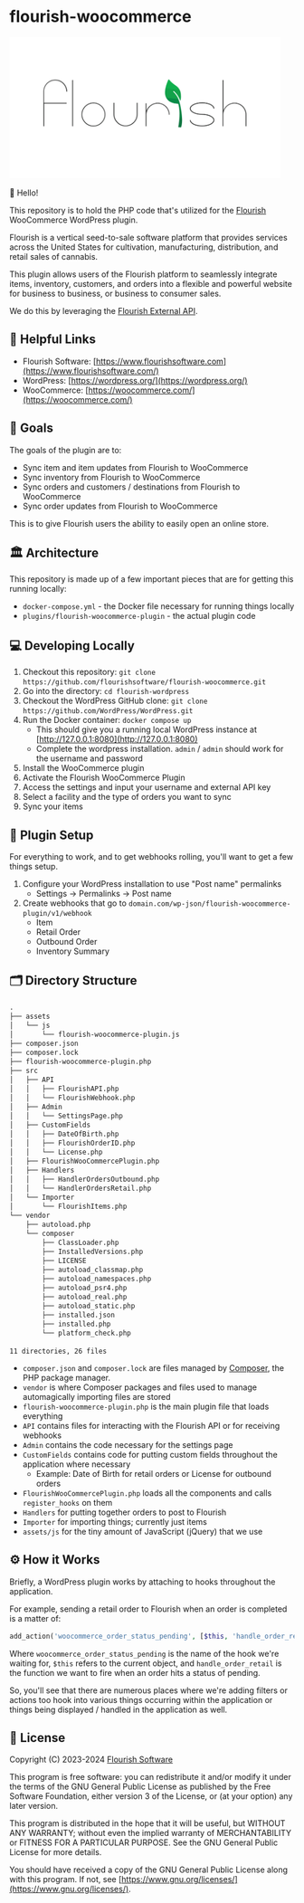 # flourish-woocommerce

<img src="./flourish-logo.png" alt="Flourish Logo" height="250px;" />

👋 Hello!

This repository is to hold the PHP code that's utilized for the [Flourish](https://www.flourishsoftware.com/) WooCommerce WordPress plugin.

Flourish is a vertical seed-to-sale software platform that provides services across the United States for cultivation, manufacturing, distribution, and retail sales of cannabis.

This plugin allows users of the Flourish platform to seamlessly integrate items, inventory, customers, and orders into a flexible and powerful website for business to business, or business to consumer sales.

We do this by leveraging the [Flourish External API](https://api-docs.flourishsoftware.com/).

## 🔗 Helpful Links

* Flourish Software: [https://www.flourishsoftware.com](https://www.flourishsoftware.com/)
* WordPress: [https://wordpress.org/](https://wordpress.org/)
* WooCommerce: [https://woocommerce.com/](https://woocommerce.com/)

## 🥅 Goals

The goals of the plugin are to:

* Sync item and item updates from Flourish to WooCommerce
* Sync inventory from Flourish to WooCommerce
* Sync orders and customers / destinations from Flourish to WooCommerce
* Sync order updates from Flourish to WooCommerce

This is to give Flourish users the ability to easily open an online store.

## 🏛 Architecture

This repository is made up of a few important pieces that are for getting this running locally:

* `docker-compose.yml` - the Docker file necessary for running things locally
* `plugins/flourish-woocommerce-plugin` - the actual plugin code

## 💻 Developing Locally

1. Checkout this repository: `git clone https://github.com/flourishsoftware/flourish-woocommerce.git`
1. Go into the directory: `cd flourish-wordpress`
1. Checkout the WordPress GitHub clone: `git clone https://github.com/WordPress/WordPress.git`
1. Run the Docker container: `docker compose up`
    * This should give you a running local WordPress instance at [http://127.0.0.1:8080](http://127.0.0.1:8080) 
    * Complete the wordpress installation. `admin` / `admin` should work for the username and password
1. Install the WooCommerce plugin
1. Activate the Flourish WooCommerce Plugin
1. Access the settings and input your username and external API key
1. Select a facility and the type of orders you want to sync
1. Sync your items

## 🔌 Plugin Setup

For everything to work, and to get webhooks rolling, you'll want to get a few things setup.

1. Configure your WordPress installation to use "Post name" permalinks
    * Settings -> Permalinks -> Post name
1. Create webhooks that go to `domain.com/wp-json/flourish-woocommerce-plugin/v1/webhook`
    * Item
    * Retail Order
    * Outbound Order
    * Inventory Summary

## 🗂 Directory Structure
```
.
├── assets
│   └── js
│       └── flourish-woocommerce-plugin.js
├── composer.json
├── composer.lock
├── flourish-woocommerce-plugin.php
├── src
│   ├── API
│   │   ├── FlourishAPI.php
│   │   └── FlourishWebhook.php
│   ├── Admin
│   │   └── SettingsPage.php
│   ├── CustomFields
│   │   ├── DateOfBirth.php
│   │   ├── FlourishOrderID.php
│   │   └── License.php
│   ├── FlourishWooCommercePlugin.php
│   ├── Handlers
│   │   ├── HandlerOrdersOutbound.php
│   │   └── HandlerOrdersRetail.php
│   └── Importer
│       └── FlourishItems.php
└── vendor
    ├── autoload.php
    └── composer
        ├── ClassLoader.php
        ├── InstalledVersions.php
        ├── LICENSE
        ├── autoload_classmap.php
        ├── autoload_namespaces.php
        ├── autoload_psr4.php
        ├── autoload_real.php
        ├── autoload_static.php
        ├── installed.json
        ├── installed.php
        └── platform_check.php

11 directories, 26 files
```

* `composer.json` and `composer.lock` are files managed by [Composer](https://getcomposer.org/), the PHP package manager.
* `vendor` is where Composer packages and files used to manage automagically importing files are stored
* `flourish-woocommerce-plugin.php` is the main plugin file that loads everything
* `API` contains files for interacting with the Flourish API or for receiving webhooks
* `Admin` contains the code necessary for the settings page
* `CustomFields` contains code for putting custom fields throughout the application where necessary
    * Example: Date of Birth for retail orders or License for outbound orders
* `FlourishWooCommercePlugin.php` loads all the components and calls `register_hooks` on them
* `Handlers` for putting together orders to post to Flourish
* `Importer` for importing things; currently just items
* `assets/js` for the tiny amount of JavaScript (jQuery) that we use

## ⚙️ How it Works

Briefly, a WordPress plugin works by attaching to hooks throughout the application.

For example, sending a retail order to Flourish when an order is completed is a matter of:

```php
add_action('woocommerce_order_status_pending', [$this, 'handle_order_retail']);
```

Where `woocommerce_order_status_pending` is the name of the hook we're waiting for, `$this` refers to the current object, and `handle_order_retail` is the function we want to fire when an order hits a status of pending.

So, you'll see that there are numerous places where we're adding filters or actions too hook into various things occurring within the application or things being displayed / handled in the application as well.

## 🪪 License

Copyright (C) 2023-2024 [Flourish Software](https://www.flourishsoftware.com)

This program is free software: you can redistribute it and/or modify
it under the terms of the GNU General Public License as published by
the Free Software Foundation, either version 3 of the License, or
(at your option) any later version.

This program is distributed in the hope that it will be useful,
but WITHOUT ANY WARRANTY; without even the implied warranty of
MERCHANTABILITY or FITNESS FOR A PARTICULAR PURPOSE. See the
GNU General Public License for more details.

You should have received a copy of the GNU General Public License
along with this program. If not, see [https://www.gnu.org/licenses/](https://www.gnu.org/licenses/).
